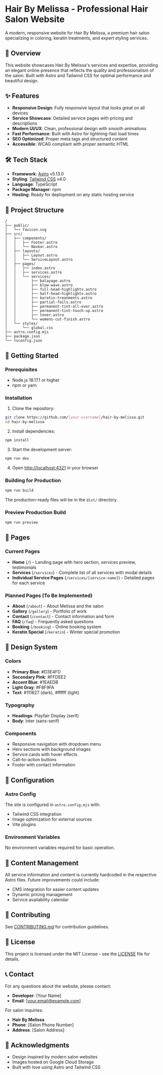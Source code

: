 # Hair By Melissa - Professional Hair Salon Website

A modern, responsive website for Hair By Melissa, a premium hair salon specializing in coloring, keratin treatments, and expert styling services.

## 🌟 Overview

This website showcases Hair By Melissa's services and expertise, providing an elegant online presence that reflects the quality and professionalism of the salon. Built with Astro and Tailwind CSS for optimal performance and beautiful design.

## ✨ Features

- **Responsive Design**: Fully responsive layout that looks great on all devices
- **Service Showcase**: Detailed service pages with pricing and descriptions
- **Modern UI/UX**: Clean, professional design with smooth animations
- **Fast Performance**: Built with Astro for lightning-fast load times
- **SEO Optimized**: Proper meta tags and structured content
- **Accessible**: WCAG compliant with proper semantic HTML

## 🛠️ Tech Stack

- **Framework**: [Astro](https://astro.build/) v5.13.0
- **Styling**: [Tailwind CSS](https://tailwindcss.com/) v4.0
- **Language**: TypeScript
- **Package Manager**: npm
- **Hosting**: Ready for deployment on any static hosting service

## 📁 Project Structure

```
/
├── public/
│   └── favicon.svg
├── src/
│   ├── components/
│   │   ├── Footer.astro
│   │   └── Navbar.astro
│   ├── layouts/
│   │   ├── Layout.astro
│   │   └── ServiceLayout.astro
│   ├── pages/
│   │   ├── index.astro
│   │   ├── services.astro
│   │   └── services/
│   │       ├── balayage.astro
│   │       ├── blow-wave.astro
│   │       ├── full-head-highlights.astro
│   │       ├── half-head-highlights.astro
│   │       ├── keratin-treatments.astro
│   │       ├── partial-foils.astro
│   │       ├── permanent-tint-all-over.astro
│   │       ├── permanent-tint-touch-up.astro
│   │       ├── toner.astro
│   │       └── womens-cut-finish.astro
│   └── styles/
│       └── global.css
├── astro.config.mjs
├── package.json
└── tsconfig.json
```

## 🚀 Getting Started

### Prerequisites

- Node.js 18.17.1 or higher
- npm or yarn

### Installation

1. Clone the repository:
```bash
git clone https://github.com/[your-username]/hair-by-melissa.git
cd hair-by-melissa
```

2. Install dependencies:
```bash
npm install
```

3. Start the development server:
```bash
npm run dev
```

4. Open [http://localhost:4321](http://localhost:4321) in your browser

### Building for Production

```bash
npm run build
```

The production-ready files will be in the `dist/` directory.

### Preview Production Build

```bash
npm run preview
```

## 📄 Pages

### Current Pages
- **Home** (`/`) - Landing page with hero section, services preview, testimonials
- **Services** (`/services`) - Complete list of all services with modal details
- **Individual Service Pages** (`/services/[service-name]`) - Detailed pages for each service

### Planned Pages (To Be Implemented)
- **About** (`/about`) - About Melissa and the salon
- **Gallery** (`/gallery`) - Portfolio of work
- **Contact** (`/contact`) - Contact information and form
- **FAQ** (`/faq`) - Frequently asked questions
- **Booking** (`/booking`) - Online booking system
- **Keratin Special** (`/keratin`) - Winter special promotion

## 🎨 Design System

### Colors
- **Primary Blue**: #D3E4FD
- **Secondary Pink**: #FFDEE2
- **Accent Blue**: #1EAEDB
- **Light Gray**: #F8F9FA
- **Text**: #111827 (dark), #ffffff (light)

### Typography
- **Headings**: Playfair Display (serif)
- **Body**: Inter (sans-serif)

### Components
- Responsive navigation with dropdown menu
- Hero sections with background images
- Service cards with hover effects
- Call-to-action buttons
- Footer with contact information

## 🔧 Configuration

### Astro Config
The site is configured in `astro.config.mjs` with:
- Tailwind CSS integration
- Image optimization for external sources
- Vite plugins

### Environment Variables
No environment variables required for basic operation.

## 📝 Content Management

All service information and content is currently hardcoded in the respective Astro files. Future improvements could include:
- CMS integration for easier content updates
- Dynamic pricing management
- Service availability calendar

## 🤝 Contributing

See [CONTRIBUTING.md](CONTRIBUTING.md) for contribution guidelines.

## 📜 License

This project is licensed under the MIT License - see the [LICENSE](LICENSE) file for details.

## 📞 Contact

For any questions about the website, please contact:
- **Developer**: [Your Name]
- **Email**: [your.email@example.com]

For salon inquiries:
- **Hair By Melissa**
- **Phone**: [Salon Phone Number]
- **Address**: [Salon Address]

## 🙏 Acknowledgments

- Design inspired by modern salon websites
- Images hosted on Google Cloud Storage
- Built with love using Astro and Tailwind CSS